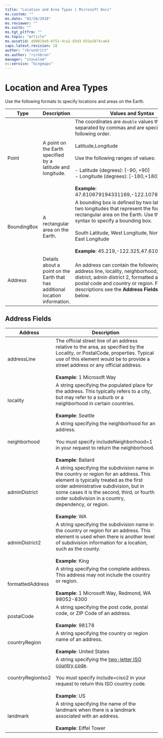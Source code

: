 ```yaml
---
title: "Location and Area Types | Microsoft Docs"
ms.custom: ""
ms.date: "02/28/2018"
ms.reviewer: ""
ms.suite: ""
ms.tgt_pltfrm: ""
ms.topic: "article"
ms.assetid: dd0019e9-6f51-4ca2-83d3-031e2874ca64
caps.latest.revision: 18
author: "rbrundritt"
ms.author: "richbrun"
manager: "stevelom"
ms:service: "bingmaps"
---
```

# Location and Area Types
Use the following formats to specify locations and areas on the Earth.  
  
|Type|Description|Values and Syntax|  
|----------|-----------------|-----------------------|  
|Point|A point on the Earth specified by a latitude and longitude.|The coordinates are `double` values that are separated by commas and are specified in the following order.<br /><br /> Latitude,Longitude<br /><br /> Use the following ranges of values:<br /><br /> -   Latitude (degrees): [-90, +90]<br />-   Longitude (degrees): [-180,+180]<br /><br /> **Example**: 47.610679194331169,-122.10788659751415|  
|BoundingBox|A rectangular area on the Earth.|A bounding box is defined by two latitudes and two longitudes that represent the four sides of a rectangular area on the Earth. Use the following syntax to specify a bounding box.<br /><br /> South Latitude, West Longitude, North Latitude, East Longitude<br /><br /> **Example**: 45.219,-122.325,47.610,-122.107|  
|Address|Details about a point on the Earth that has additional location information.|An address can contain the following fields: address line, locality, neighborhood, admin district, admin district 2, formatted address, postal code and country or region. For descriptions see the **Address Fields** section below.|  
  
## Address Fields  
  
|Address|Description|  
|-------------|-----------------|  
|addressLine|The official street line of an address relative to the area, as specified by the Locality, or PostalCode, properties. Typical use of this element would be to provide a street address or any official address.<br /><br /> **Example**: 1 Microsoft Way|  
|locality|A string specifying the populated place for the address. This typically refers to a city, but may refer to a suburb or a neighborhood in certain countries.<br /><br /> **Example**: Seattle|  
|neighborhood|A string specifying the neighborhood for an address.<br /><br /> You must specify includeNeighborhood=1 in your request to return the neighborhood.<br /><br /> **Example**: Ballard|  
|adminDistrict|A string specifying the subdivision name in the country or region for an address. This element is typically treated as the first order administrative subdivision, but in some cases it is the second, third, or fourth order subdivision in a country, dependency, or region.<br /><br /> **Example**: WA|  
|adminDistrict2|A string specifying the subdivision name in the country or region for an address. This element is used when there is another level of subdivision information for a location, such as the county.<br /><br /> **Example**: King|  
|formattedAddress|A string specifying the complete address. This address may not include the country or region.<br /><br /> **Example**: 1 Microsoft Way, Redmond, WA 98052-8300|  
|postalCode|A string specifying the post code, postal code, or ZIP Code of an address.<br /><br /> **Example**: 98178|  
|countryRegion|A string specifying the country or region name of an address.<br /><br /> **Example**: United States|  
|countryRegionIso2|A string specifying the [two-letter ISO country code](http://www.iso.org/iso/country_codes.htm).<br /><br /> You must specify include=ciso2 in your request to return this ISO country code.<br /><br /> **Example**: US|  
|landmark|A string specifying the name of the landmark when there is a landmark associated with an address.<br /><br /> **Example**: Eiffel Tower|